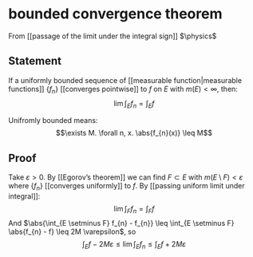 # bounded convergence theorem
From [[passage of the limit under the integral sign]]
$\physics$
## Statement
If a uniformly bounded sequence of [[measurable function|measurable functions]] $\{ f_{n} \}$ [[converges pointwise]] to $f$ on $E$ with $m(E) < \infty$, then:
$$\lim \int_{E} f_{n} = \int_{E} f$$

Unifromly bounded means: 
$$\exists M. \forall n, x. \abs{f_{n}(x)} \leq M$$

## Proof
Take $\varepsilon > 0$. By [[Egorov’s theorem]] we can find $F \subset E$ with $m(E \setminus F) < \varepsilon$  where $\{ f_{n} \}$ [[converges uniformly]] to $f$. By [[passing uniform limit under integral]]:
$$\lim \int_{F} f_{n} = \int_{F} f$$
And $\abs{\int_{E \setminus F} f_{n} - f_{n}} \leq \int_{E \setminus F} \abs{f_{n} - f} \leq 2M \varepsilon$, so
$$\int_{E} f - 2M \varepsilon \leq \lim \int_{E} f_n \leq \int_{E} f + 2M \varepsilon$$